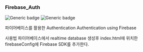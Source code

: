 ### Firebase_Auth

![Generic badge](https://img.shields.io/badge/​-firebase-yellow?logo=firebase)
![Generic badge](https://img.shields.io/badge/​-javascript-yellow?logo=javascript)

파이어베이스를 활용한 Authentication
Authentication using Firebase

사용법
파이어베이스에서 realtime database 생성후 index.html에 위치한 firebaseConfig에 Firebase SDK를 추가한다.
